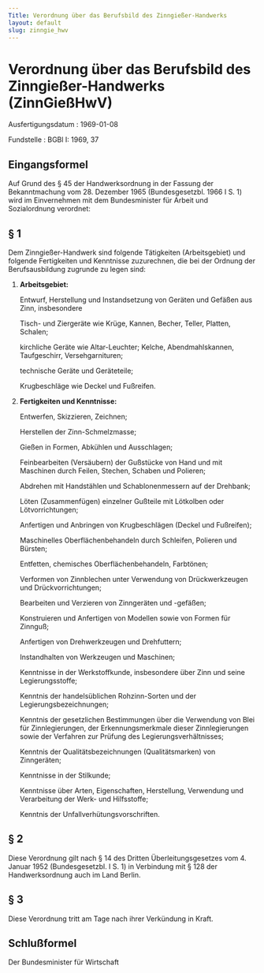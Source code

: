 ```yaml
---
Title: Verordnung über das Berufsbild des Zinngießer-Handwerks
layout: default
slug: zinngie_hwv
---
```


# Verordnung über das Berufsbild des Zinngießer-Handwerks (ZinnGießHwV)

Ausfertigungsdatum
:   1969-01-08

Fundstelle
:   BGBl I: 1969, 37



## Eingangsformel

Auf Grund des § 45 der Handwerksordnung in der Fassung der
Bekanntmachung vom 28. Dezember 1965 (Bundesgesetzbl. 1966 I S. 1)
wird im Einvernehmen mit dem Bundesminister für Arbeit und
Sozialordnung verordnet:


## § 1

Dem Zinngießer-Handwerk sind folgende Tätigkeiten (Arbeitsgebiet) und
folgende Fertigkeiten und Kenntnisse zuzurechnen, die bei der Ordnung
der Berufsausbildung zugrunde zu legen sind:

1.  **Arbeitsgebiet:**

    Entwurf, Herstellung und Instandsetzung von Geräten und Gefäßen aus
    Zinn, insbesondere

    Tisch- und Ziergeräte wie Krüge, Kannen, Becher, Teller, Platten,
    Schalen;

    kirchliche Geräte wie Altar-Leuchter; Kelche, Abendmahlskannen,
    Taufgeschirr, Versehgarnituren;

    technische Geräte und Geräteteile;

    Krugbeschläge wie Deckel und Fußreifen.


2.  **Fertigkeiten und Kenntnisse:**

    Entwerfen, Skizzieren, Zeichnen;

    Herstellen der Zinn-Schmelzmasse;

    Gießen in Formen, Abkühlen und Ausschlagen;

    Feinbearbeiten (Versäubern) der Gußstücke von Hand und mit Maschinen
    durch Feilen, Stechen, Schaben und Polieren;

    Abdrehen mit Handstählen und Schablonenmessern auf der Drehbank;

    Löten (Zusammenfügen) einzelner Gußteile mit Lötkolben oder
    Lötvorrichtungen;

    Anfertigen und Anbringen von Krugbeschlägen (Deckel und Fußreifen);

    Maschinelles Oberflächenbehandeln durch Schleifen, Polieren und
    Bürsten;

    Entfetten, chemisches Oberflächenbehandeln, Farbtönen;

    Verformen von Zinnblechen unter Verwendung von Drückwerkzeugen und
    Drückvorrichtungen;

    Bearbeiten und Verzieren von Zinngeräten und -gefäßen;

    Konstruieren und Anfertigen von Modellen sowie von Formen für Zinnguß;

    Anfertigen von Drehwerkzeugen und Drehfuttern;

    Instandhalten von Werkzeugen und Maschinen;

    Kenntnisse in der Werkstoffkunde, insbesondere über Zinn und seine
    Legierungsstoffe;

    Kenntnis der handelsüblichen Rohzinn-Sorten und der
    Legierungsbezeichnungen;

    Kenntnis der gesetzlichen Bestimmungen über die Verwendung von Blei
    für Zinnlegierungen, der Erkennungsmerkmale dieser Zinnlegierungen
    sowie der Verfahren zur Prüfung des Legierungsverhältnisses;

    Kenntnis der Qualitätsbezeichnungen (Qualitätsmarken) von Zinngeräten;

    Kenntnisse in der Stilkunde;

    Kenntnisse über Arten, Eigenschaften, Herstellung, Verwendung und
    Verarbeitung der Werk- und Hilfsstoffe;

    Kenntnis der Unfallverhütungsvorschriften.





## § 2

Diese Verordnung gilt nach § 14 des Dritten Überleitungsgesetzes vom
4\. Januar 1952 (Bundesgesetzbl. I S. 1) in Verbindung mit § 128 der
Handwerksordnung auch im Land Berlin.


## § 3

Diese Verordnung tritt am Tage nach ihrer Verkündung in Kraft.


## Schlußformel

Der Bundesminister für Wirtschaft

